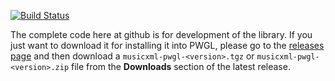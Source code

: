 [![Build Status](https://travis-ci.org/kisp/musicxml-pwgl.svg?branch=master)](https://travis-ci.org/kisp/musicxml-pwgl)

The complete code here at github is for development of the library. If you
just want to download it for installing it into PWGL, please go to the
[releases page](https://github.com/kisp/musicxml-pwgl/releases) and then
download a `musicxml-pwgl-<version>.tgz` or `musicxml-pwgl-<version>.zip` file from the
**Downloads** section of the latest release.
